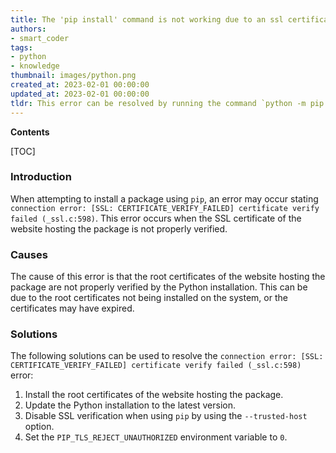 ```yaml
---
title: The 'pip install' command is not working due to an ssl certificate verification error "[ssl certificate_verify_failed] certificate verify failed (_ssl.c598)"
authors:
- smart_coder
tags:
- python
- knowledge
thumbnail: images/python.png
created_at: 2023-02-01 00:00:00
updated_at: 2023-02-01 00:00:00
tldr: This error can be resolved by running the command `python -m pip install --trusted-host pypi.org --trusted-host files.pythonhosted.org <package>`.
---
```


**Contents**

[TOC]

### Introduction
When attempting to install a package using `pip`, an error may occur stating `connection error: [SSL: CERTIFICATE_VERIFY_FAILED] certificate verify failed (_ssl.c:598)`. This error occurs when the SSL certificate of the website hosting the package is not properly verified.

### Causes
The cause of this error is that the root certificates of the website hosting the package are not properly verified by the Python installation. This can be due to the root certificates not being installed on the system, or the certificates may have expired.

### Solutions
The following solutions can be used to resolve the `connection error: [SSL: CERTIFICATE_VERIFY_FAILED] certificate verify failed (_ssl.c:598)` error:

1. Install the root certificates of the website hosting the package.
2. Update the Python installation to the latest version.
3. Disable SSL verification when using `pip` by using the `--trusted-host` option.
4. Set the `PIP_TLS_REJECT_UNAUTHORIZED` environment variable to `0`.
